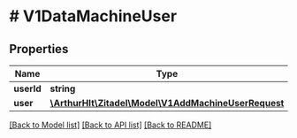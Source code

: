 # # V1DataMachineUser

## Properties

Name | Type | Description | Notes
------------ | ------------- | ------------- | -------------
**userId** | **string** |  | [optional]
**user** | [**\ArthurHlt\Zitadel\Model\V1AddMachineUserRequest**](V1AddMachineUserRequest.md) |  | [optional]

[[Back to Model list]](../../README.md#models) [[Back to API list]](../../README.md#endpoints) [[Back to README]](../../README.md)
